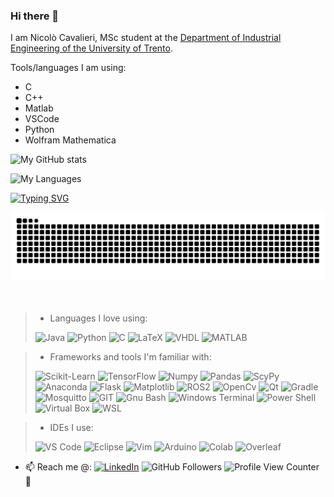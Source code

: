 ### Hi there 👋

I am Nicolò Cavalieri, MSc student at the [Department of Industrial Engineering of the University of Trento](https://dii.unitn.it).

Tools/languages I am using:

- C
- C++
- Matlab
- VSCode
- Python
- Wolfram Mathematica

![My GitHub stats](https://github-readme-stats.vercel.app/api?username=nicolosh)

![My Languages](https://github-readme-stats.vercel.app/api/top-langs?username=nicolosh)

[![Typing SVG](https://readme-typing-svg.herokuapp.com/?color=3877c9size=35&center=true&vCenter=true&width=1000&lines=Hi+There!+👋;+My+name+is+Déric+Augusto;I'm+a+23+years+old+student+from+Brazil;I'm+currently+studing+data+science+and+machine+learning;Be+Welcome!+:%29)](https://git.io/typing-svg)

<div align="center">
<img src="https://raw.githubusercontent.com/DericAugusto/DericAugusto/output/github-contribution-grid-snake.svg" />
  <br/><br/><br/>
</div>

> - Languages I love using:
> 
> ![Java](https://img.shields.io/badge/java-%23ED8B00.svg?style=for-the-badge&logo=openjdk&logoColor=white)
![Python](https://img.shields.io/badge/python-3670A0?style=for-the-badge&logo=python&logoColor=ffdd54)
![C](https://img.shields.io/badge/C-00599C?style=for-the-badge&logo=c&logoColor=white)
![LaTeX](https://img.shields.io/badge/latex-%23008080.svg?style=for-the-badge&logo=latex&logoColor=white)
![VHDL](https://img.shields.io/badge/VHDL-%23CC0000.svg?style=for-the-badge&logo=vhdl&logoColor=white)
![MATLAB](https://img.shields.io/badge/MATLAB-%230076A8.svg?style=for-the-badge&logo=mathworks&logoColor=white)

> 
> - Frameworks and tools I'm familiar with:
> 
> ![Scikit-Learn](https://img.shields.io/badge/scikitlearn-F7931E.svg?style=for-the-badge&logo=scikit-learn&logoColor=white)
![TensorFlow](https://img.shields.io/badge/TensorFlow-%23FF6F00.svg?style=for-the-badge&logo=TensorFlow&logoColor=white)
![Numpy](https://img.shields.io/badge/Numpy-777BB4?style=for-the-badge&logo=numpy&logoColor=white)
![Pandas](https://img.shields.io/badge/Pandas-2C2D72?style=for-the-badge&logo=pandas&logoColor=white)
![ScyPy](https://img.shields.io/badge/SciPy-654FF0?style=for-the-badge&logo=SciPy&logoColor=white)
![Anaconda](https://img.shields.io/badge/Anaconda-%2344A833.svg?style=for-the-badge&logo=anaconda&logoColor=white)
![Flask](https://img.shields.io/badge/flask-%23000.svg?style=for-the-badge&logo=flask&logoColor=white)
![Matplotlib](https://img.shields.io/badge/Matplotlib-%23ffffff.svg?style=for-the-badge&logo=Matplotlib&logoColor=black)
![ROS2](https://img.shields.io/badge/ROS2-212E4A.svg?style=for-the-badge&logo=ros&logoColor=white)
![OpenCv](https://img.shields.io/badge/OpenCV-27338e?style=for-the-badge&logo=OpenCV&logoColor=white)
![Qt](https://img.shields.io/badge/Qt-41CD52?style=for-the-badge&logo=qt&logoColor=white)
![Gradle](https://img.shields.io/badge/gradle-02303A?style=for-the-badge&logo=gradle&logoColor=white)
![Mosquitto](https://img.shields.io/badge/mosquitto-%233C5280.svg?style=for-the-badge&logo=eclipsemosquitto&logoColor=white)
![GIT](https://img.shields.io/badge/GIT-E44C30?style=for-the-badge&logo=git&logoColor=white)
![Gnu Bash](https://img.shields.io/badge/GNU%20Bash-4EAA25?style=for-the-badge&logo=GNU%20Bash&logoColor=white)
![Windows Terminal](https://img.shields.io/badge/windows%20terminal-4D4D4D?style=for-the-badge&logo=windows%20terminal&logoColor=white)
![Power Shell](https://img.shields.io/badge/Powershell-2CA5E0?style=for-the-badge&logo=powershell&logoColor=white)
![Virtual Box](https://img.shields.io/badge/VirtualBox-183A61?logo=virtualbox&logoColor=white&style=for-the-badge)
![WSL](https://img.shields.io/badge/WSL-0a97f5?style=for-the-badge&logo=linux&logoColor=white)
> 

> 
> - IDEs I use:
> 
> ![VS Code](https://img.shields.io/badge/VSCode-0078D4?style=for-the-badge&logo=visual%20studio%20code&logoColor=white)
![Eclipse](https://img.shields.io/badge/Eclipse%20IDE-2C2255.svg?style=for-the-badge&logo=Eclipse-IDE&logoColor=white)
![Vim](https://img.shields.io/badge/VIM-%2311AB00.svg?&style=for-the-badge&logo=vim&logoColor=white)
![Arduino](https://img.shields.io/badge/Arduino_IDE-00979D?style=for-the-badge&logo=arduino&logoColor=white)
![Colab](https://img.shields.io/badge/Colab-F9AB00?style=for-the-badge&logo=googlecolab&color=525252)
![Overleaf](https://img.shields.io/badge/Overleaf-47A141?style=for-the-badge&logo=Overleaf&logoColor=white)

- 📫 Reach me @: 
[![LinkedIn](https://img.shields.io/badge/LinkedIn--_.svg?style=social&logo=linkedin&link=https://www.linkedin.com/in/dericaugusto)](https://www.linkedin.com/in/dericaugusto)
![GitHub Followers](https://img.shields.io/github/followers/DericAugusto?style=social) 
![Profile View Counter](https://komarev.com/ghpvc/?username=DericAugusto) 🚀

<!--
**nicolosh/nicolosh** is a ✨ _special_ ✨ repository because its `README.md` (this file) appears on your GitHub profile.

Here are some ideas to get you started:

- 🔭 I’m currently working on ...
- 🌱 I’m currently learning ...
- 👯 I’m looking to collaborate on ...
- 🤔 I’m looking for help with ...
- 💬 Ask me about ...
- 📫 How to reach me: ...
- 😄 Pronouns: ...
- ⚡ Fun fact: ...
-->
